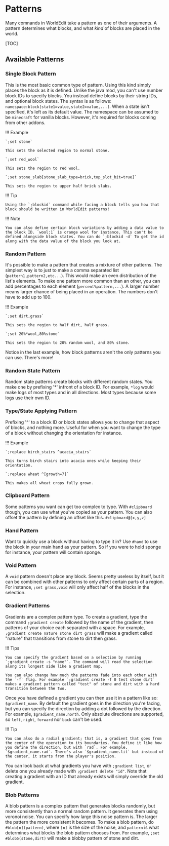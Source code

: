 # Patterns

Many comnands in WorldEdit take a pattern as one of their arguments. A pattern determines what blocks, and what _kind_ of blocks are placed in the world.

[TOC]

## Available Patterns

### Single Block Pattern

This is the most basic common type of pattern. Using this kind simply places the block as it is defined. Unlike the java mod, you can't use number block IDs to specify blocks. You instead define blocks by their string IDs, and optional block states. The syntax is as follows: `namespace:block[state1=value,state2=value,...]`. When a state isn't specified, it's left as its default value.
The namespace can be assumed to be `minecraft` for vanilla blocks. However, it's required for blocks coming from other addons.

!!! Example

    `;set stone`

    This sets the selected region to normal stone.

    `;set red_wool`

    This sets the region to red wool.

    `;set stone_slab[stone_slab_type=brick,top_slot_bit=true]`

    This sets the region to upper half brick slabs.

!!! Tip

    Using the `;blockid` command while facing a block tells you how that block should be written in WorldEdit patterns!

!!! Note

    You can also define certain block variations by adding a data value to the block ID. `wool:1` is orange wool for instance. This can't be defined alongside block states. You can do `;blockid -d` To get the id along with the data value of the block you look at.

### Random Pattern

It's possible to make a pattern that creates a mixture of other patterns. The simplest way is to just to make a comma separated list (`pattern1,pattern2,etc...`). This would make an even distribution of the list's elements. To make one pattern more common than an other, you can add percentages to each element (`percent%pattern,...`). A larger number means larger chance of being placed in an operation. The numbers don't have to add up to 100.

!!! Example

    `;set dirt,grass`

    This sets the region to half dirt, half grass.

    `;set 20%*wool,80%stone`

    This sets the region to 20% random wool, and 80% stone.

Notice in the last example, how block patterns aren't the only patterns you can use. There's more!

### Random State Pattern

Random state patterns create blocks with different random states. You make one by prefixing '\*' infront of a block ID. For example, `*log` would make logs of most types and in all directions. Most types because some logs use their own ID.

### Type/State Applying Pattern

Prefixing '^' to a block ID or block states allows you to change that aspect of blocks, and nothing more. Useful for when you want to change the type of a block without changing the orientation for instance.

!!! Example

    `;replace birch_stairs ^acacia_stairs`

    This turns birch stairs into acacia ones while keeping their orientation.

    `;replace wheat ^[growth=7]`

    This makes all wheat crops fully grown.

### Clipboard Pattern

Some patterns you want can get too complex to type. With `#clipboard` though, you can use what you've copied as your pattern. You can also offset the pattern by defining an offset like this. `#clipboard@[x,y,z]`

### Hand Pattern

Want to quickly use a block without having to type it in? Use `#hand` to use the block in your main hand as your pattern. So if you were to hold sponge for instance, your pattern will contain sponge.

### Void Pattern

A `void` pattern doesn't place any block. Seems pretty useless by itself, but it can be combined with other patterns to only affect certain parts of a region. For instance, `;set grass,void` will only affect half of the blocks in the selection.

### Gradient Patterns

Gradients are a complex pattern type. To create a gradient, type the command `;gradient create` followed by the name of the gradient, then patterns of your choice each separated with a space. For example, `;gradient create nature stone dirt grass` will make a gradient called "nature" that transitions from stone to dirt then grass.

!!! Tips

    You can specify the gradient based on a selection by running `;gradient create -s "name"`. The command will read the selection along its longest side like a gradient map.

    You can also change how much the patterns fade into each other with the `-f` flag. For example `;gradient create -f 0 test stone dirt` makes a gradient pattern called "test" of stone and dirt with a hard transition between the two.

Once you have defined a gradient you can then use it in a pattern like so: `$gradient_name`. By default the gradient goes in the direction you're facing, but you can specify the direction by adding a dot followed by the direction. For example, `$gradient_name.north`. Only absolute directions are supported, so `left`, `right`, `forward` nor `back` can't be used.

!!! Tip

    You can also do a radial gradient; that is, a gradient that goes from the center of the operation to its boundaries. You define it like how you define the direction, but with `rad`. For example, `$gradient_name.rad`. There's also `$gradient_name.lit` but instead of the center, it starts from the player's position.

You can look back at what gradients you have with `;gradient list`, or delete one you already made with `;gradient delete "id"`. Note that creating a gradient with an ID that already exists will simply override the old gradient.

### Blob Patterns

A blob pattern is a complex pattern that generates blocks randomly, but more consistently than a normal random pattern. It generates them using voronoi noise. You can specify how large this noise pattern is. The larger the pattern the more consistent it becomes. To make a blob pattern, do `#blob[n](pattern)`, where `[n]` is the size of the noise, and `pattern` is what determines what blocks the blob pattern chooses from. For example, `;set #blob5(stone,dirt)` will make a blobby pattern of stone and dirt.
